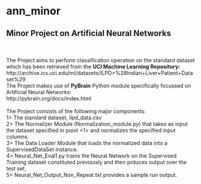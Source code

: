 # ann_minor
<h2>Minor Project on Artificial Neural Networks</h2>
<br><br>
The Project aims to perform classification operation on the standard dataset which has been retrieved from the <b>UCI Machine Learning Repository:</b><br>
http://archive.ics.uci.edu/ml/datasets/ILPD+%28Indian+Liver+Patient+Dataset%29
<br>
The Project makes use of <b>PyBrain</b> Python module specifically focussed on Artificial Neural Networks:<br>
http://pybrain.org/docs/index.html
<br><br>
The Project consists of the following major components:<br>
1> The standard dataset, ilpd_data.csv<br>
2> The Normailzer Module (Normalization_module.py) that takes as input the dataset specified in point <1> and normalizes the specified input columns.<br>
3> The Data Loader Module that loads the normalized data into a SupervisedDataSet instance.<br>
4> Neural_Net_Eval1.py trains the Neural Network on the Supervised Training dataset constituted previously and then prduces output over the test set.<br> 
5> Neural_Net_Output_Non_Repeat.txt provides a sample run output. <br>
